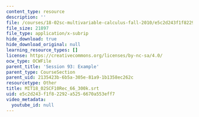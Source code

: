```yaml
---
content_type: resource
description: ''
file: /courses/18-02sc-multivariable-calculus-fall-2010/e5c2d243f1f82292a5256670a553eff7_MIT18_02SCF10Rec_66_300k.srt
file_size: 21897
file_type: application/x-subrip
hide_download: true
hide_download_original: null
learning_resource_types: []
license: https://creativecommons.org/licenses/by-nc-sa/4.0/
ocw_type: OCWFile
parent_title: 'Session 93: Example'
parent_type: CourseSection
parent_uid: 2135423b-6b5a-305e-81a9-1b1358ec262c
resourcetype: Other
title: MIT18_02SCF10Rec_66_300k.srt
uid: e5c2d243-f1f8-2292-a525-6670a553eff7
video_metadata:
  youtube_id: null
---
```

